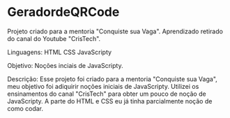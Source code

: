 # GeradordeQRCode

Projeto criado para a mentoria "Conquiste sua Vaga". 
Aprendizado retirado do canal do Youtube "CrisTech".

Linguagens:
HTML
CSS
JavaScripty

Objetivo: Noções inciais de JavaScripty.

Descrição: Esse projeto foi criado para a mentoria "Conquiste sua Vaga", meu objetivo foi adiquirir noções iniciais de JavaScripty.
Utilizei os ensinamentos do canal "CrisTech" para obter um pouco de noção de JavaScripty. 
A parte do HTML e CSS eu já tinha parcialmente noção de como codar.
